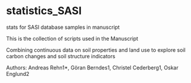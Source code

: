 # statistics_SASI
stats for SASI database samples in manuscript


This is the collection of scripts used in the Manuscript 

Combining continuous data on soil properties and land use to explore soil carbon changes and soil structure indicators


Authors: Andreas Rehn1*, Göran Berndes1, Christel Cederberg1, Oskar Englund2



